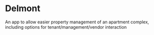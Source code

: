 # Delmont
An app to allow easier property management of an apartment complex, including options for tenant/management/vendor interaction
